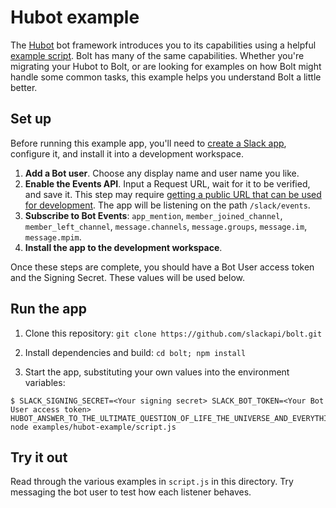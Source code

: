 # Hubot example

The [Hubot](https://hubot.github.com/) bot framework introduces you to its capabilities using a helpful
[example script](https://github.com/hubotio/generator-hubot/blob/master/generators/app/templates/scripts/example.js).
Bolt has many of the same capabilities. Whether you're migrating your Hubot to Bolt, or are looking for examples on
how Bolt might handle some common tasks, this example helps you understand Bolt a little better.

## Set up

Before running this example app, you'll need to [create a Slack app](https://api.slack.com/apps?new_app=1), configure
it, and install it into a development workspace.

1. **Add a Bot user**. Choose any display name and user name you like.
2. **Enable the Events API**. Input a Request URL, wait for it to be verified, and save it. This step may require
[getting a public URL that can be used for development](https://slack.dev/node-slack-sdk/tutorials/local-development).
The app will be listening on the path `/slack/events`.
3. **Subscribe to Bot Events**: `app_mention`, `member_joined_channel`, `member_left_channel`, `message.channels`,
`message.groups`, `message.im`, `message.mpim`.
4. **Install the app to the development workspace**.

Once these steps are complete, you should have a Bot User access token and the Signing Secret. These values will be
used below.

## Run the app

1. Clone this repository: `git clone https://github.com/slackapi/bolt.git`

2. Install dependencies and build: `cd bolt; npm install`

3. Start the app, substituting your own values into the environment variables:

```shell
$ SLACK_SIGNING_SECRET=<Your signing secret> SLACK_BOT_TOKEN=<Your Bot User access token> HUBOT_ANSWER_TO_THE_ULTIMATE_QUESTION_OF_LIFE_THE_UNIVERSE_AND_EVERYTHING=42 node examples/hubot-example/script.js
```

## Try it out

Read through the various examples in `script.js` in this directory. Try messaging the bot user to test how each listener
behaves.
